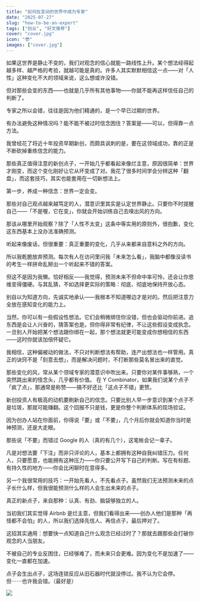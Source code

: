 ```yaml
---
title: "如何在变动的世界中成为专家"
date: "2025-07-27"
slug: "how-to-be-an-expert"
tags: ["创业", "好文推荐"]
cover: "cover.jpg"
icon: "😎"
images: ["cover.jpg"]
---
```

如果这世界是静止不变的，我们对观念的信心就能一路线性上升。某个想法经得起越多样、越严格的考验，就越可能是真的。许多人其实默默相信这一点——对「人性」这种变化不大的领域来说，这么想或许没错。



但对那些会变的东西——也就是几乎所有其他事物——你就不能再这样信任自己的判断了。



专家之所以会错，往往是因为他们精通的，是一个早已过期的世界。



有办法避免这种情况吗？能不能不被过时信念困住？答案是——可以，但得靠一点方法。



我曾经花了将近十年投资早期新创，而颇具讽刺的是，要在这领域成功，靠的正是不断砍掉重练信念的能力。



那些真正值得注意的新创点子，一开始几乎都看起来像烂主意，原因很简单：世界才刚变，而这个变化刚好让它从坏变成了对。我花了很多时间学会分辨这种「翻盘」，而这套技巧，其实也能套用在一切新想法上。



第一步，养成一种信念：世界一定会变。



那些对自己观点越来越笃定的人，潜意识里其实是认定世界静止。只要你不时提醒自己——「不是喔，它在变」，你就会开始训练自己去嗅出风的方向。



那该从哪里开始观察？除了「人性不太变」这条中等实用的原则外，很抱歉，变化这东西基本上没办法准确预测。



听起来像废话，但很重要：真正重要的变化，几乎从来都来自意料之外的方向。



所以我乾脆放弃预测。每次有人在访问里问我「未来怎么看」，我脑中都像没读书的考生一样拼命乱掰出一个听起来不错的答案。



但这不是因为我懒。恰好相反——我觉得，预测未来不但命中率可怜，还会让你思维变得僵硬。与其乱猜，不如选择更实际的策略：彻底、彻底地保持开放心态。



别自以为知道方向，先诚实地承认——我根本不知道哪边才是对的。然后把注意力全放在感知变化的能力上。



当然，你可以有一些假设性想法。它们会稍微绑住你没错，但也会驱动你前进。追东西是会让人兴奋的，猜答案也是。但你得非常有纪律，不让这些假设变成执念。
一旦别人开始把某个想法跟你绑在一起，那个想法就更可能变成你想相信的东西——这时你就该加倍怀疑它。



我相信，这种偏被动的做法，不只对判断想法有帮助，连产出想法也一样管用。真正的诀窍不是「刻意去想」，而是解决问题时，不打断那些莫名冒出来的直觉。



那些变化的风，常从某个领域专家的潜意识中吹出来。只要你对某件事够熟，一个突然跳出来的怪念头，几乎都有价值。
在 Y Combinator，如果我们说某个点子「疯了点」，那通常是称赞——搞不好还比「这点子不错」更赞。



新创投资人有极高的动机要刷新自己的信念。只要比别人早一步意识到某个点子不是垃圾，那就可能赚翻。这个回报不只是钱，更是你整个判断体系的现场验证。



因为创办人站在你面前，你得说「要」或「不要」，几个月后你就会知道你当时是神预测，还是大走眼。



那些说「不要」而错过 Google 的人（真的有几个），这笔帐会记一辈子。



凡是对想法要「下注」而非只评论的人，基本上都拥有这种自我纠错压力。任何人，只要愿意，也能拥有这种压力——你只要公开写下自己的判断。写在有标题、有持久性的地方——你会比闲聊时在意得多。



另一个我很常用的技巧：一开始先看人，不先看点子。虽然我们无法预测未来的点子长什么样，但我很能预测什么样的人会生出未来的点子。



真正的新点子，来自那种：认真、有劲、脑袋够独立的人。



当初我们其实觉得 Airbnb 是烂主意，但我们看得出来——创办人他们是那种「再怪都不会怕」的人，所以我们选择先信人、再信点子，最后押对了。



这招其实通用：想要快一点知道自己什么观念已经过时了？那就去跟那些会打破你观念的人当朋友。



不被自己的专业反困住，已经够难了，而未来只会更难。因为变化不是加速了——变化一直都在加速。



点子会生出点子，这场连锁反应从旧石器时代就没停过。我不认为它会停。
但⋯⋯也许我会错。（最好是）




![](https://prod-files-secure.s3.us-west-2.amazonaws.com/112d0858-5090-4d34-a606-b75eb8d65fd2/46476355-9cf3-4e99-9b7a-3531bc426380/1000202064.png?X-Amz-Algorithm=AWS4-HMAC-SHA256&X-Amz-Content-Sha256=UNSIGNED-PAYLOAD&X-Amz-Credential=ASIAZI2LB466QDRCHHBG%2F20250824%2Fus-west-2%2Fs3%2Faws4_request&X-Amz-Date=20250824T134447Z&X-Amz-Expires=3600&X-Amz-Security-Token=IQoJb3JpZ2luX2VjEOr%2F%2F%2F%2F%2F%2F%2F%2F%2F%2FwEaCXVzLXdlc3QtMiJIMEYCIQCM9RiNmcpAX4GsDxYIT9O7%2FjOcrlbenWp6kpkoDOpUwAIhAIOgEAz88qNMBMwozAKtffqorMa0JL6ngLl%2FajNddzfMKv8DCEMQABoMNjM3NDIzMTgzODA1Igwy8yuvjexl4tct6jsq3AOTOv1eCKqkZVhxogRjLs2I4NG39J7SFnz4OpWvuimj2uL7Wx4phFtB8sGkg%2FSPLw3AiUIahhNOMA3qkVNB0p2d3dr5CdCodqsUFo7oHQlhc0rRc3i5ZWgK3lHkPb2hlRojPUgMx%2Fgg9XY4Z6fscK5DXNDlaCZOUSPmUBL9Bn3F6rQ1N7nBaMwEDRDmq%2FB0dulmzlGt4yTo1xv2HES4kr10%2Bp2JWx25aPtGBdar6zrVB1P%2BlDdy9VI41ri%2BXhWO7QWv1sCoAKMcCwlMtcq9g3DEiS%2BH1%2BmxS7wEzSu4yUzuB7rzg5e3O30qM2e7JJOoJReI2gwJZ5MxBcphd9hlXkQrt6myi%2F3m8TAU9aj%2BhEaCkd6dDJ1mhvoRAyFNvLcyZMdR%2FpHHSGVzUvhK1Ys8eJiD7F%2BhAyc7oPq68itxL7CAo8sKsmI5S9u3kRhpm%2FNy2bdYEv7BAECCsdYwZMLsmjtO8nKXeolFWJBK8q4cLRm6xB6mjLh%2Br2N%2FJcdTJym5T3%2FB6VHVq52BhvIZhGsIuWbZ4Eu3i6BlPjJFF5kTTpcaiD7pSdEloQRC4eWEjIUDlAzL38xGufP%2Fg4IHAz0W5DmZ9evOSfv9T7Y4hRKdEv1my8zNJ241GPlEYyiUgTDbuavFBjqkAaI0newrcOj44HFDFlJUZj%2BAuhtt%2BqqaN0AytnhRztjjOSA6MLr0d2ODzjabQpEYHIynb91JFG6AqhJycGwxUgJV%2BBqnCh4hJNKTAdZiTksGWCHDwfWIKUSZmpSWL8s3WnDCXcwsp4th68OCYzvGxv%2FeUZXyGD9vKnjNGPtdkZPJoFm1mnkkXpXXCYwKwUQHPWwXpJJ8yvcYIYKxVfNGY0WmM9uk&X-Amz-Signature=59c6b5547b37d419fce1e9f5e8f4825cbcfda74e7923b3c9272703a900921ab8&X-Amz-SignedHeaders=host&x-amz-checksum-mode=ENABLED&x-id=GetObject)

